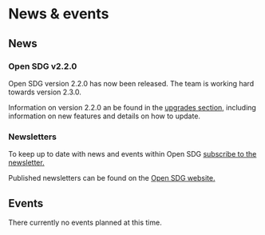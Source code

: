 <h1>News & events</h1>

## News

<h3>Open SDG v2.2.0</h3>

Open SDG version 2.2.0 has now been released. The team is working hard towards version 2.3.0.

Information on version 2.2.0 an be found in the [upgrades section,](https://open-sdg.readthedocs.io/en/latest/upgrades/upgrading-2-2-0/) including information on new features and details on how to update.

<h3>Newsletters</h3>

To keep up to date with news and events within Open SDG [subscribe to the newsletter.](mailto:opensdg@outlook.com)

Published newsletters can be found on the [Open SDG website.](https://open-sdg.org/news-and-events)

## Events

There currently no events planned at this time.

